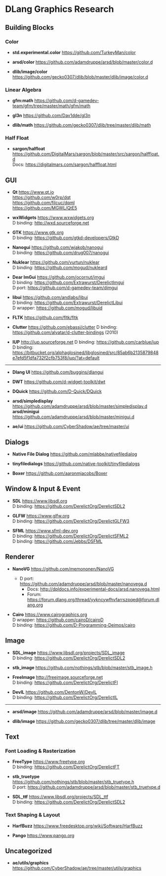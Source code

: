 DLang Graphics Research
=======================

## Building Blocks
### Color
- **std.experimental.color** https://github.com/TurkeyMan/color

- **arsd/color** https://github.com/adamdruppe/arsd/blob/master/color.d

- **dlib/image/color** https://github.com/gecko0307/dlib/blob/master/dlib/image/color.d


### Linear Algebra
- **gfm:math** https://github.com/d-gamedev-team/gfm/tree/master/math/gfm/math

- **gl3n** https://github.com/Dav1dde/gl3n

- **dlib/math** https://github.com/gecko0307/dlib/tree/master/dlib/math


### Half Float
- **sargon/halfloat** https://github.com/DigitalMars/sargon/blob/master/src/sargon/halffloat.d  
  Docs: https://digitalmars.com/sargon/halffloat.html



## GUI
- **Qt** https://www.qt.io  
  https://github.com/w0rp/dqt  
  https://github.com/filcuc/dqml  
  https://github.com/MGWL/QtE5

- **wxWidgets** https://www.wxwidgets.org  
  D binding: http://wxd.sourceforge.net

- **GTK** https://www.gtk.org  
  D binding: https://github.com/gtkd-developers/GtkD

- **Nanogui** https://github.com/wjakob/nanogui  
  D binding: https://github.com/drug007/nanogui

- **Nuklear** https://github.com/vurtun/nuklear  
  D binding: https://github.com/mogud/nukleard

- **Dear ImGui** https://github.com/ocornut/imgui  
  D binding: https://github.com/Extrawurst/DerelictImgui  
  D port: https://github.com/d-gamedev-team/dimgui

- **libui** https://github.com/andlabs/libui  
  D binding: https://github.com/Extrawurst/DerelictLibui  
  D wrapper: https://github.com/mogud/libuid

- **FLTK** https://github.com/fltk/fltk

- **Clutter** https://github.com/ebassi/clutter
  D binding: https://github.com/alvatar/d-clutter-bindings (2010)

- **IUP** http://iup.sourceforge.net
  D binding: https://github.com/carblue/iup
  D binding: https://bitbucket.org/alphaglosined/libglosined/src/85ab6b2135879848e7efd5f1dfa732f2cfb753f8/iup/?at=default

---
- **Dlang UI** https://github.com/buggins/dlangui

- **DWT** https://github.com/d-widget-toolkit/dwt

- **DQuick** https://github.com/D-Quick/DQuick

- **arsd/simpledisplay** https://github.com/adamdruppe/arsd/blob/master/simpledisplay.d  
  **arsd/minigui** https://github.com/adamdruppe/arsd/blob/master/minigui.d

- **ae/ui** https://github.com/CyberShadow/ae/tree/master/ui



## Dialogs
- **Native File Dialog** https://github.com/mlabbe/nativefiledialog

- **tinyfiledialogs** https://github.com/native-toolkit/tinyfiledialogs

- **Boxer** https://github.com/aaronmjacobs/Boxer



## Window & Input & Event
- **SDL** https://www.libsdl.org  
  D binding: https://github.com/DerelictOrg/DerelictSDL2

- **GLFW** https://www.glfw.org  
  D binding: https://github.com/DerelictOrg/DerelictGLFW3

- **SFML** https://www.sfml-dev.org  
  D binding: https://github.com/DerelictOrg/DerelictSFML2  
  D binding: https://github.com/Jebbs/DSFML



## Renderer
- **NanoVG** https://github.com/memononen/NanoVG  
	- D port: https://github.com/adamdruppe/arsd/blob/master/nanovega.d  
		- Docs: http://dpldocs.info/experimental-docs/arsd.nanovega.html  
		- Forum: https://forum.dlang.org/thread/yykncywfhvfarrszpqed@forum.dlang.org

- **Cairo** https://www.cairographics.org  
  D wrapper: https://github.com/cairoD/cairoD  
  D binding: https://github.com/D-Programming-Deimos/cairo  



## Image
- **SDL_image** https://www.libsdl.org/projects/SDL_image  
  D binding: https://github.com/DerelictOrg/DerelictSDL2

- **stb_image** https://github.com/nothings/stb/blob/master/stb_image.h

- **FreeImage** http://freeimage.sourceforge.net  
  D binding: https://github.com/DerelictOrg/DerelictFI

- **DevIL** https://github.com/DentonW/DevIL  
  D binding: https://github.com/DerelictOrg/DerelictIL

---
- **arsd/image** https://github.com/adamdruppe/arsd/blob/master/image.d

- **dlib/image** https://github.com/gecko0307/dlib/tree/master/dlib/image



## Text
### Font Loading & Rasterization
- **FreeType** https://www.freetype.org  
  D binding: https://github.com/DerelictOrg/DerelictFT

- **stb_truetype** https://github.com/nothings/stb/blob/master/stb_truetype.h  
  D port: https://github.com/adamdruppe/arsd/blob/master/stb_truetype.d

- **SDL_ttf** https://www.libsdl.org/projects/SDL_ttf  
  D binding: https://github.com/DerelictOrg/DerelictSDL2


### Text Shaping & Layout
- **HarfBuzz** https://www.freedesktop.org/wiki/Software/HarfBuzz

- **Pango** https://www.pango.org



## Uncategorized
- **ae/utils/graphics** https://github.com/CyberShadow/ae/tree/master/utils/graphics
